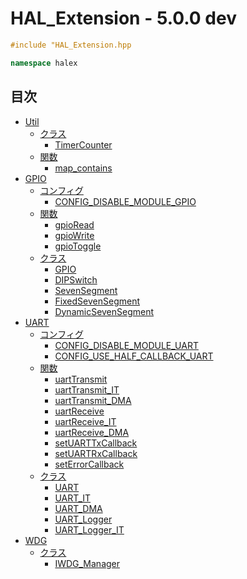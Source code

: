 # HAL_Extension - 5.0.0 dev

```c++
#include "HAL_Extension.hpp
```

```c++
namespace halex
```

## 目次

- [Util](Doc/module_Util/INDEX.md)
  - [クラス](Doc/module_Util/INDEX.md#クラス)
    - [TimerCounter](Doc/module_Util/class/TimerCounter.md)
  - [関数](Doc/module_Util/INDEX.md#関数)
    - [map_contains](Doc/module_Util/function/map.md#map_containsconst-stdmapk-v-const-k)
- [GPIO](Doc/module_GPIO/INDEX.md)
  - [コンフィグ](Doc/module_GPIO/INDEX.md#コンフィグ)
    - [CONFIG_DISABLE_MODULE_GPIO](Doc/module_GPIO#CONFIG_DISABLE_MODULE_GPIO)
  - [関数](Doc/module_GPIO/INDEX.md#関数)
    - [gpioRead](Doc/module_GPIO/function/INDEX.md#gpioread)
    - [gpioWrite](Doc/module_GPIO/function/INDEX.md#gpiowrite)
    - [gpioToggle](Doc/module_GPIO/function/INDEX.md#gpiotoggle)
  - [クラス](Doc/module_GPIO/INDEX.md#クラス)
    - [GPIO](Doc/module_GPIO/class/GPIO.md)
    - [DIPSwitch](Doc/module_GPIO/class/DIPSwitch.md)
    - [SevenSegment](Doc/module_GPIO/class/SevenSegment.md)
    - [FixedSevenSegment](Doc/module_GPIO/class/FixedSevenSegment.md)
    - [DynamicSevenSegment](Doc/module_GPIO/class/DynamicSevenSegment.md)
- [UART](Doc/module_UART/INDEX.md)
  - [コンフィグ](Doc/module_UART/INDEX.md#コンフィグ)
    - [CONFIG_DISABLE_MODULE_UART](Doc/module_UART/INDEX.md#CONFIG_DISABLE_MODULE_UART)
    - [CONFIG_USE_HALF_CALLBACK_UART](Doc/module_UART/INDEX.md#CONFIG_USE_HALF_CALLBACK_UART)
  - [関数](Doc/module_UART/INDEX.md#関数)
    - [uartTransmit](Doc/module_UART/function/INDEX.md#uarttransmit)
    - [uartTransmit_IT](Doc/module_UART/function/INDEX.md#uarttransmit_it)
    - [uartTransmit_DMA](Doc/module_UART/function/INDEX.md#uarttransmit_dma)
    - [uartReceive](Doc/module_UART/function/INDEX.md#uartreceive)
    - [uartReceive_IT](Doc/module_UART/function/INDEX.md#uartreceive_it)
    - [uartReceive_DMA](Doc/module_UART/function/INDEX.md#uartreceive_dma)
    - [setUARTTxCallback](Doc/module_UART/function/INDEX.md#setuarttxcallbackuart_handletypedef-stdfunctionvoid)
    - [setUARTRxCallback](Doc/module_UART/function/INDEX.md#setuartrxcallbackuart_handletypedef-stdfunctionvoid)
    - [setErrorCallback](Doc/module_UART/function/INDEX.md#setuarterrorcallbackuart_handletypedef-stdfunctionvoid)
  - [クラス](Doc/module_UART/INDEX.md#クラス)
    - [UART](Doc/module_UART/class/UART.md)
    - [UART_IT](Doc/module_UART/class/UART_IT.md)
    - [UART_DMA](Doc/module_UART/class/UART_DMA.md)
    - [UART_Logger](Doc/module_UART/class/UART_Logger.md)
    - [UART_Logger_IT](Doc/module_UART/class/UART_Logger_IT.md)
- [WDG](Doc/module_WDG/INDEX.md)
  - [クラス](Doc/module_WDG/INDEX.md#クラス)
    - [IWDG_Manager](Doc/module_WDG/class/IWDG_Manager.md)